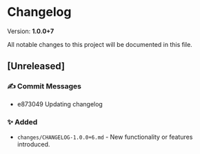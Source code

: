 # Changelog

Version: **1.0.0+7**

All notable changes to this project will be documented in this file.

## [Unreleased]

### ✍️ Commit Messages

* e873049 Updating changelog

### ✨ Added

* `changes/CHANGELOG-1.0.0+6.md` - New functionality or features introduced.
